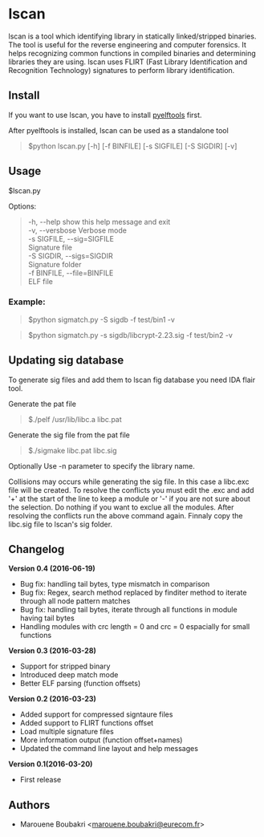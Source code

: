 # lscan
lscan is a tool which identifying library in statically linked/stripped binaries.
The tool is useful for the reverse engineering and computer forensics.
It helps recognizing common functions in compiled binaries and determining libraries they are using.
lscan uses FLIRT (Fast Library Identification and Recognition Technology) signatures to perform library identification.

## Install


If you want to use lscan, you have to install [pyelftools](https://github.com/eliben/pyelftools) first.

After pyelftools is installed, lscan can be used as a standalone tool

> $python lscan.py  [-h] [-f BINFILE] [-s SIGFILE] [-S SIGDIR] [-v]


## Usage


$lscan.py 

Options:

>  -h, --help     show this help message and exit  
>  -v, --versbose        Verbose mode  
>  -s SIGFILE, --sig=SIGFILE  
>                        Signature file						
>  -S SIGDIR, --sigs=SIGDIR  
>                        Signature folder						
>  -f BINFILE, --file=BINFILE  
>                        ELF file

### Example:

> $python sigmatch.py -S sigdb -f test/bin1 -v

> $python sigmatch.py -s sigdb/libcrypt-2.23.sig -f test/bin2 -v


## Updating sig database

To generate sig files and add them to lscan fig database you need IDA flair tool. 

Generate the pat file 

> $./pelf /usr/lib/libc.a libc.pat

Generate the sig file from the pat file

> $./sigmake libc.pat libc.sig

Optionally Use -n parameter to specify the library name.

Collisions may occurs while generating the sig file. In this case a libc.exc file will be created. To resolve the conflicts you must edit the .exc and add '+' at the start of the line to keep a module or '-' if you are not sure about the selection. Do nothing if you want to exclue all the modules. After resolving the conflicts run the above command again. Finnaly copy the libc.sig file to lscan's sig folder.


## Changelog

**Version 0.4 (2016-06-19)**
- Bug fix: handling tail bytes, type mismatch in comparison
- Bug fix: Regex, search method replaced by finditer method to iterate through all node pattern matches
- Bug fix: handling tail bytes, iterate through all functions in module having tail bytes
- Handling modules with crc length = 0 and crc = 0 espacially for small functions


**Version 0.3 (2016-03-28)**
- Support for stripped binary
- Introduced deep match mode
- Better ELF parsing (function offsets)



**Version 0.2 (2016-03-23)**
- Added support for compressed signtaure files
- Added support to FLIRT functions offset
- Load multiple signature files
- More information output (function offset+names)
- Updated the command line layout and help messages

**Version 0.1(2016-03-20)**
- First release


## Authors
- Marouene Boubakri <[marouene.boubakri@eurecom.fr](mailto:marouene.boubakri@eurecom.fr)>

